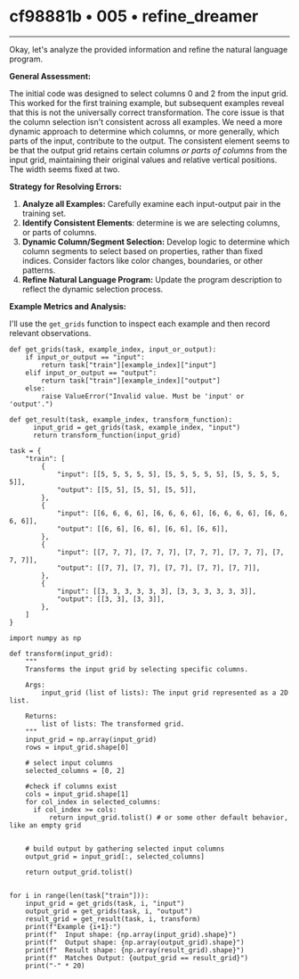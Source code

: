 # cf98881b • 005 • refine_dreamer

---
Okay, let's analyze the provided information and refine the natural language program.

**General Assessment:**

The initial code was designed to select columns 0 and 2 from the input grid. This worked for the first training example, but subsequent examples reveal that this is not the universally correct transformation. The core issue is that the column selection isn't consistent across all examples. We need a more dynamic approach to determine which columns, or more generally, which parts of the input, contribute to the output. The consistent element seems to be that the output grid retains certain columns *or parts of columns* from the input grid, maintaining their original values and relative vertical positions. The width seems fixed at two.

**Strategy for Resolving Errors:**

1.  **Analyze all Examples:** Carefully examine each input-output pair in the training set.
2.  **Identify Consistent Elements**: determine is we are selecting columns, or parts of columns.
3.  **Dynamic Column/Segment Selection:** Develop logic to determine which column segments to select based on properties, rather than fixed indices. Consider factors like color changes, boundaries, or other patterns.
4.  **Refine Natural Language Program:** Update the program description to reflect the dynamic selection process.

**Example Metrics and Analysis:**

I'll use the `get_grids` function to inspect each example and then record relevant observations.

```tool_code
def get_grids(task, example_index, input_or_output):
    if input_or_output == "input":
        return task["train"][example_index]["input"]
    elif input_or_output == "output":
        return task["train"][example_index]["output"]
    else:
        raise ValueError("Invalid value. Must be 'input' or 'output'.")

def get_result(task, example_index, transform_function):
      input_grid = get_grids(task, example_index, "input")
      return transform_function(input_grid)

task = {
    "train": [
        {
            "input": [[5, 5, 5, 5, 5], [5, 5, 5, 5, 5], [5, 5, 5, 5, 5]],
            "output": [[5, 5], [5, 5], [5, 5]],
        },
        {
            "input": [[6, 6, 6, 6], [6, 6, 6, 6], [6, 6, 6, 6], [6, 6, 6, 6]],
            "output": [[6, 6], [6, 6], [6, 6], [6, 6]],
        },
        {
            "input": [[7, 7, 7], [7, 7, 7], [7, 7, 7], [7, 7, 7], [7, 7, 7]],
            "output": [[7, 7], [7, 7], [7, 7], [7, 7], [7, 7]],
        },
        {
            "input": [[3, 3, 3, 3, 3, 3], [3, 3, 3, 3, 3, 3]],
            "output": [[3, 3], [3, 3]],
        },
    ]
}

import numpy as np

def transform(input_grid):
    """
    Transforms the input grid by selecting specific columns.

    Args:
        input_grid (list of lists): The input grid represented as a 2D list.

    Returns:
        list of lists: The transformed grid.
    """
    input_grid = np.array(input_grid)
    rows = input_grid.shape[0]
   
    # select input columns
    selected_columns = [0, 2]

    #check if columns exist
    cols = input_grid.shape[1]
    for col_index in selected_columns:
      if col_index >= cols:
          return input_grid.tolist() # or some other default behavior, like an empty grid


    # build output by gathering selected input columns
    output_grid = input_grid[:, selected_columns]

    return output_grid.tolist()


for i in range(len(task["train"])):
    input_grid = get_grids(task, i, "input")
    output_grid = get_grids(task, i, "output")
    result_grid = get_result(task, i, transform)
    print(f"Example {i+1}:")
    print(f"  Input shape: {np.array(input_grid).shape}")
    print(f"  Output shape: {np.array(output_grid).shape}")
    print(f"  Result shape: {np.array(result_grid).shape}")
    print(f"  Matches Output: {output_grid == result_grid}")
    print("-" * 20)
```
